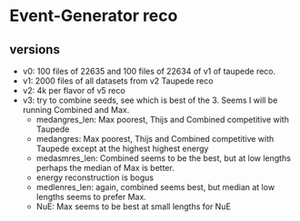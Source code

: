 # Event-Generator reco

## versions

- v0: 100 files of 22635 and 100 files of 22634 of v1 of taupede reco.
- v1: 2000 files of all datasets from v2 Taupede reco
- v2: 4k per flavor of v5 reco
- v3: try to combine seeds, see which is best of the 3. Seems I will be running Combined and Max.
  - medangres_len: Max poorest, Thijs and Combined competitive with Taupede
  - medangres: Max poorest, Thijs and Combined competitive with Taupede except at the highest highest energy
  - medasmres_len: Combined seems to be the best, but at low lengths perhaps the median of Max is better.
  - energy reconstruction is bogus
  - medlenres_len: again, combined seems best, but median at low lengths seems to prefer Max.
  - NuE: Max seems to be best at small lengths for NuE

